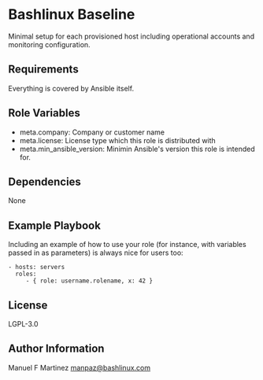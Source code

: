 Bashlinux Baseline
==================

Minimal setup for each provisioned host including operational accounts and monitoring configuration.

Requirements
------------

Everything is covered by Ansible itself.


Role Variables
--------------

- meta.company:			Company or customer name
- meta.license:			License type which this role is distributed with
- meta.min_ansible_version:	Minimin Ansible's version this role is intended for.

Dependencies
------------

None

Example Playbook
----------------

Including an example of how to use your role (for instance, with variables passed in as parameters) is always nice for users too:

    - hosts: servers
      roles:
         - { role: username.rolename, x: 42 }

License
-------

LGPL-3.0

Author Information
------------------

Manuel F Martinez <manpaz@bashlinux.com>
